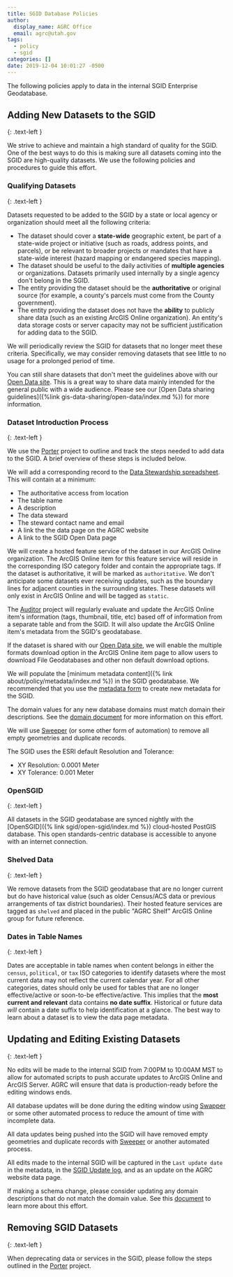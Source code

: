 ```yaml
---
title: SGID Database Policies
author:
  display_name: AGRC Office
  email: agrc@utah.gov
tags:
  - policy
  - sgid
categories: []
date: 2019-12-04 10:01:27 -0500
---
```


The following policies apply to data in the internal SGID Enterprise Geodatabase.

## Adding New Datasets to the SGID
{: .text-left }

We strive to achieve and maintain a high standard of quality for the SGID. One of the best ways to do this is making sure all datasets coming into the SGID are high-quality datasets. We use the following policies and procedures to guide this effort.

### Qualifying Datasets
{: .text-left }

Datasets requested to be added to the SGID by a state or local agency or organization should meet all the following criteria:

- The dataset should cover a **state-wide** geographic extent, be part of a state-wide project or initiative (such as roads, address points, and parcels), or be relevant to broader projects or mandates that have a state-wide interest (hazard mapping or endangered species mapping).
- The dataset should be useful to the daily activities of **multiple agencies** or organizations. Datasets primarily used internally by a single agency don't belong in the SGID.
- The entity providing the dataset should be the **authoritative** or original source (for example, a county's parcels must come from the County government).
- The entity providing the dataset does not have the **ability** to publicly share data (such as an existing ArcGIS Online organization). An entity's data storage costs or server capacity may not be sufficient justification for adding data to the SGID.

We will periodically review the SGID for datasets that no longer meet these criteria. Specifically, we may consider removing datasets that see little to no usage for a prolonged period of time.

You can still share datasets that don't meet the guidelines above with our [Open Data site](https://opendata.gis.utah.gov/). This is a great way to share data mainly intended for the general public with a wide audience. Please see our [Open Data sharing guidelines]({%link gis-data-sharing/open-data/index.md %}) for more information.

### Dataset Introduction Process
{: .text-left }

We use the [Porter](https://github.com/agrc/porter) project to outline and track the steps needed to add data to the SGID. A brief overview of these steps is included below.

We will add a corresponding record to the [Data Stewardship spreadsheet](https://docs.google.com/spreadsheets/d/11ASS7LnxgpnD0jN4utzklREgMf1pcvYjcXcIcESHweQ/edit#gid=1). This will contain at a minimum:

- The authoritative access from location
- The table name
- A description
- The data steward
- The steward contact name and email
- A link the the data page on the AGRC website
- A link to the SGID Open Data page

We will create a hosted feature service of the dataset in our ArcGIS Online organization. The ArcGIS Online item for this feature service will reside in the corresponding ISO category folder and contain the appropriate tags. If the dataset is authoritative, it will be marked as `authoritative`. We don't anticipate some datasets ever receiving updates, such as the boundary lines for adjacent counties in the surrounding states. These datasets will only exist in ArcGIS Online and will be tagged as `static`.

The [Auditor](https://github.com/agrc/auditor) project will regularly evaluate and update the ArcGIS Online item's information (tags, thumbnail, title, etc) based off of information from a separate table and from the SGID. It will also update the ArcGIS Online item's metadata from the SGID's geodatabase.

If the dataset is shared with our [Open Data site](https://opendata.gis.utah.gov/), we will enable the multiple formats download option in the ArcGIS Online item page to allow users to download File Geodatabases and other non default download options.

We will populate the [minimum metadata content]({% link about/policy/metadata/index.md %}) in the SGID geodatabase. We recommended that you use the [metadata form](https://docs.google.com/forms/d/1u7gwdmRN-83Kh5zizi-kHRObeoNyaakM3scPkLT3zKY/edit) to create new metadata for the SGID.

The domain values for any new database domains must match domain their descriptions. See the [domain document](https://docs.google.com/document/d/12bdtmtv-ZVF9g-lFshbobx8DbKX9LfbL44HawLjFTVw/edit?usp=sharing) for more information on this effort.

We will use [Sweeper](https://github.com/agrc/sweeper) (or some other form of automation) to remove all empty geometries and duplicate records.

The SGID uses the ESRI default Resolution and Tolerance:

- XY Resolution: 0.0001 Meter
- XY Tolerance: 0.001 Meter

### OpenSGID
{: .text-left }

All datasets in the SGID geodatabase are synced nightly with the [OpenSGID]({% link sgid/open-sgid/index.md %}) cloud-hosted PostGIS database. This open standards-centric database is accessible to anyone with an internet connection.

### Shelved Data
{: .text-left }

We remove datasets from the SGID geodatabase that are no longer current but do have historical value (such as older Census/ACS data or previous arrangements of tax district boundaries). Their hosted feature services are tagged as `shelved` and placed in the public "AGRC Shelf" ArcGIS Online group for future reference.

### Dates in Table Names
{: .text-left }

Dates are acceptable in table names when content belongs in either the `census`, `political`, or `tax` ISO categories to identify datasets where the most current data may not reflect the current calendar year. For all other categories, dates should only be used for tables that are no longer effective/active or soon-to-be effective/active. This implies that the **most current and relevant** data contains **no date suffix**. Historical or future data _will_ contain a date suffix to help identification at a glance. The best way to learn about a dataset is to view the data page metadata.

## Updating and Editing Existing Datasets
{: .text-left }

No edits will be made to the internal SGID from 7:00PM to 10:00AM MST to allow for automated scripts to push accurate updates to ArcGIS Online and ArcGIS Server. AGRC will ensure that data is production-ready before the editing windows ends.

All database updates will be done during the editing window using [Swapper](https://github.com/agrc/swapper) or some other automated process to reduce the amount of time with incomplete data.

All data updates being pushed into the SGID will have removed empty geometries and duplicate records with [Sweeper](https://github.com/agrc/sweeper) or another automated process.

All edits made to the internal SGID will be captured in the `Last update date` in the metadata, in the [SGID Update log](https://docs.google.com/spreadsheets/d/11ASS7LnxgpnD0jN4utzklREgMf1pcvYjcXcIcESHweQ/edit#gid=0), and as an update on the AGRC website data page.

If making a schema change, please consider updating any domain descriptions that do not match the domain value. See this [document](https://docs.google.com/document/d/12bdtmtv-ZVF9g-lFshbobx8DbKX9LfbL44HawLjFTVw/edit?usp=sharing) to learn more about this effort.

## Removing SGID Datasets
{: .text-left }

When deprecating data or services in the SGID, please follow the steps outlined in the [Porter](https://github.com/agrc/porter) project.
